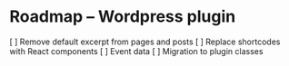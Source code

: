 # Roadmap – Wordpress plugin

[ ] Remove default excerpt from pages and posts
[ ] Replace shortcodes with React components
[ ] Event data
[ ] Migration to plugin classes
